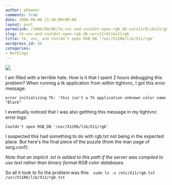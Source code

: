 ```yaml
---
author: phewner
comments: true
date: 2006-09-06 21:58:09+00:00
layout: post
permalink: /2006/09/06/tk-vnc-and-couldnt-open-rgb_db-usrx11r6libx11rgb/
slug: tk-vnc-and-couldnt-open-rgb_db-usrx11r6libx11rgb
title: tk, vnc, and Couldn't open RGB_DB '/usr/X11R6/lib/X11/rgb'
wordpress_id: 44
categories:
- Worklogs
---
```


![](http://www.technofetish.net/buffaloblog/files/crab.jpg)

I am filled with a terrible hate.  How is it that I spent 2 hours debugging this problem?  When running a tk application from within tightvnc, I got this error message:

`error initializing Tk: 'this isn't a Tk application unknown color name "Black"`

I eventually noticed that I was also getthing this message in my tightvnc error logs:

`Couldn't open RGB_DB '/usr/X11R6/lib/X11/rgb'`

I suspected this had something to do with rgb.txt not being in the expected place.  But here's the final piece of the puzzle (from the man page of xorg.conf):

_Note that an implicit .txt is added to this path if the server was compiled to use text rather than binary format RGB color databases._

So all it took to fix the problem was this:
`
sudo ln -s /etc/X11/rgb.txt /usr/X11R6/lib/X11/rgb.txt`
